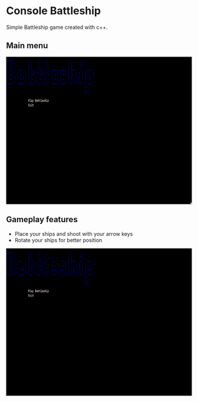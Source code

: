 # Console Battleship 
Simple Battleship game created with c++.

## Main menu
<img src="https://github.com/Stebis-dev/Battleship/blob/main/B0GzgZCX62.gif" align="center"
     alt="Game main screen" width="711" height="400">
## Gameplay features

- Place your ships and shoot with your arrow keys
- Rotate your ships for better position

<img src="https://github.com/Stebis-dev/Battleship/blob/main/M3DPHC8cAt.gif" align="center"
     alt="Game main screen" width="711" height="400">
